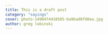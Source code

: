 ```yaml
---
title: This is a draft post
category: "sayings"
cover: photo-1490474418585-ba9bad8fd0ea.jpg
author: greg lobinski
---
```

